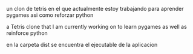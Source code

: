un clon de tetris en el que actualmente estoy trabajando para aprender pygames asi como reforzar python

a Tetris clone that I am currently working on to learn pygames as well as reinforce python

en la carpeta dist se encuentra el ejecutable de la aplicacion
